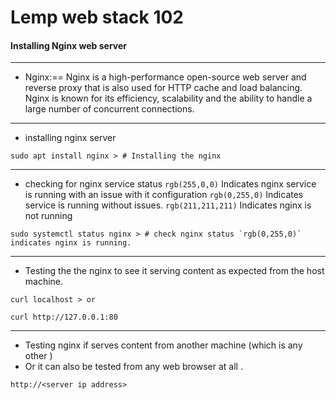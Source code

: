 # Lemp web stack 102

#### Installing Nginx web server
---

* Nginx:==
Nginx is a high-performance open-source web server and reverse proxy that is also used for HTTP cache and load balancing. Nginx is known for its efficiency, scalability and the ability to handle a large number of concurrent connections.

---




+ installing nginx server

```
sudo apt install nginx > # Installing the nginx
```
---



 + checking for nginx service status
 `rgb(255,0,0)` Indicates nginx service is running with an issue with it configuration
 `rgb(0,255,0)` Indicates service is running without issues.
 `rgb(211,211,211)` Indicates nginx is not running
```
sudo systemctl status nginx > # check nginx status `rgb(0,255,0)` indicates nginx is running.
```

---




+ Testing the the nginx to see it serving content as expected from the host machine.
```
curl localhost > or

curl http://127.0.0.1:80
```
---



+ Testing nginx if serves content from another machine (which is any other <ip address>)
+ Or it can also be tested from any web browser at all .
```
http://<server ip address>
```